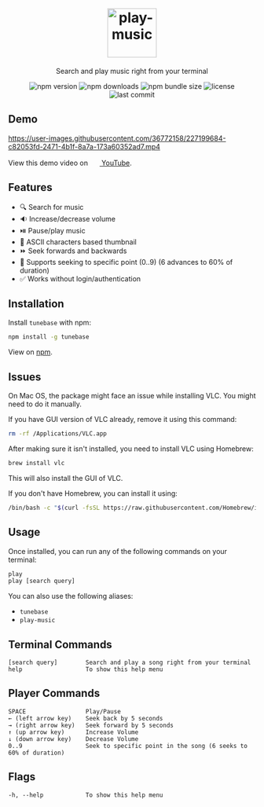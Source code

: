 <h1 align="center">
  <img src="https://user-images.githubusercontent.com/36772158/227174869-23b31894-3974-47f3-bea2-6f2cfc37cdf5.png#gh-dark-mode-only" alt="play-music" height="100" />

</h1>
<p align="center">Search and play music right from your terminal</p>
<div align="center">

![npm version](https://img.shields.io/npm/v/tunebase?color=blueviolet&label=tunebase&logo=npm&style=flat-square)
![npm downloads](https://img.shields.io/npm/dw/tunebase?style=flat-square)
![npm bundle size](https://img.shields.io/bundlephobia/minzip/tunebase?style=flat-square)
![license](https://img.shields.io/github/license/omgupta15/tunebase?style=flat-square)
![last commit](https://img.shields.io/github/last-commit/omgupta15/tunebase?style=flat-square)

<!-- [![install size](https://img.shields.io/badge/dynamic/json?url=https://packagephobia.com/v2/api.json?p=tunebase&query=$.install.pretty&label=install%20size&style=flat-square)](https://packagephobia.now.sh/result?p=tunebase) -->
<!-- [![npm downloads](https://img.shields.io/npm/dm/tunebase.svg?style=flat-square)](https://npm-stat.com/charts.html?package=tunebase) -->

</div>

## Demo

https://user-images.githubusercontent.com/36772158/227199684-c82053fd-2471-4b1f-8a7a-173a60352ad7.mp4

<div>
  
  View this demo video on&nbsp; [<img src="https://user-images.githubusercontent.com/36772158/227202995-9431fe6b-94f7-4295-9059-28df056d6eaa.png" alt="" width="16" height="16" /> YouTube](https://youtu.be/q4sm-4L6LXs).

</div>

## Features

- 🔍 Search for music
- 🔉 Increase/decrease volume
- ⏯️ Pause/play music
- 🌁 ASCII characters based thumbnail
- ⏩ Seek forwards and backwards
- 🔢 Supports seeking to specific point (0..9) (6 advances to 60% of duration)
- ✅ Works without login/authentication

## Installation

Install `tunebase` with npm:

```bash
npm install -g tunebase
```

View on [npm](https://www.npmjs.com/package/tunebase).

## Issues

On Mac OS, the package might face an issue while installing VLC. You might need to do it manually.

If you have GUI version of VLC already, remove it using this command:
```bash
rm -rf /Applications/VLC.app
```

After making sure it isn't installed, you need to install VLC using Homebrew:
```bash
brew install vlc
```
This will also install the GUI of VLC.

If you don't have Homebrew, you can install it using:
```bash
/bin/bash -c "$(curl -fsSL https://raw.githubusercontent.com/Homebrew/install/HEAD/install.sh)"
```

## Usage

Once installed, you can run any of the following commands on your terminal:

```bash
play
play [search query]
```

You can also use the following aliases:

- `tunebase`
- `play-music`

## Terminal Commands

```
[search query]        Search and play a song right from your terminal
help                  To show this help menu
```

## Player Commands

```
SPACE                 Play/Pause
← (left arrow key)    Seek back by 5 seconds
→ (right arrow key)   Seek forward by 5 seconds
↑ (up arrow key)      Increase Volume
↓ (down arrow key)    Decrease Volume
0..9                  Seek to specific point in the song (6 seeks to 60% of duration)
```

## Flags

```
-h, --help            To show this help menu
```
